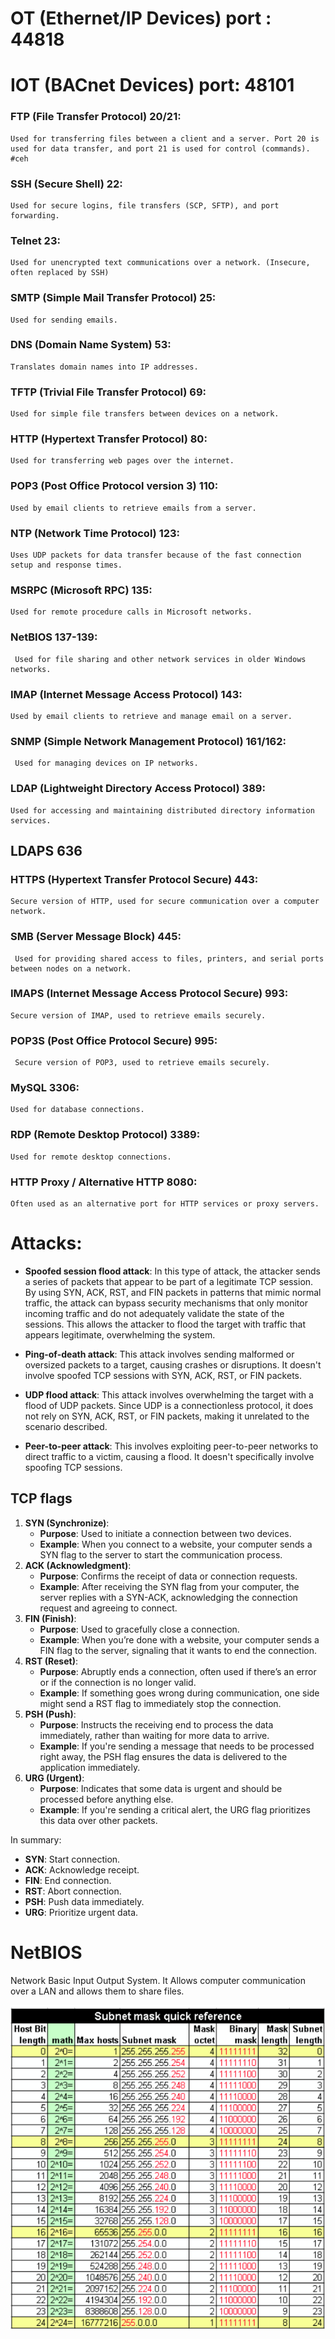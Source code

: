 # OT (Ethernet/IP Devices) port : 44818
# IOT (BACnet Devices) port: 48101


### **FTP (File Transfer Protocol) 20/21**: 
    Used for transferring files between a client and a server. Port 20 is used for data transfer, and port 21 is used for control (commands). #ceh

### **SSH (Secure Shell) 22**: 
    Used for secure logins, file transfers (SCP, SFTP), and port forwarding.

### **Telnet 23**: 
    Used for unencrypted text communications over a network. (Insecure, often replaced by SSH)

### **SMTP (Simple Mail Transfer Protocol) 25**: 
    Used for sending emails.

### **DNS (Domain Name System) 53**: 
    Translates domain names into IP addresses. 
    
### **TFTP (Trivial File Transfer Protocol) 69:**

	Used for simple file transfers between devices on a network.

### **HTTP (Hypertext Transfer Protocol) 80**: 
    Used for transferring web pages over the internet.

### **POP3 (Post Office Protocol version 3) 110**: 
    Used by email clients to retrieve emails from a server.

### **NTP (Network Time Protocol) 123**:
	Uses UDP packets for data transfer because of the fast connection setup and response times.
	
### **MSRPC (Microsoft RPC) 135**: 
    Used for remote procedure calls in Microsoft networks.

### **NetBIOS 137-139**: 
     Used for file sharing and other network services in older Windows networks.

### **IMAP (Internet Message Access Protocol) 143**: 
    Used by email clients to retrieve and manage email on a server.

### **SNMP (Simple Network Management Protocol) 161/162**: 
     Used for managing devices on IP networks.
     
### **LDAP (Lightweight Directory Access Protocol) 389**: 
    Used for accessing and maintaining distributed directory information services.

## **LDAPS 636**
    
### **HTTPS (Hypertext Transfer Protocol Secure) 443**: 
    Secure version of HTTP, used for secure communication over a computer network.
### **SMB (Server Message Block) 445**: 
     Used for providing shared access to files, printers, and serial ports between nodes on a network.

### **IMAPS (Internet Message Access Protocol Secure) 993**: 
    Secure version of IMAP, used to retrieve emails securely.

### **POP3S (Post Office Protocol Secure) 995**: 
     Secure version of POP3, used to retrieve emails securely.

### **MySQL 3306**: 
    Used for database connections.

### **RDP (Remote Desktop Protocol) 3389**: 
    Used for remote desktop connections.

### **HTTP Proxy / Alternative HTTP 8080**: 
    Often used as an alternative port for HTTP services or proxy servers.

# Attacks:
- **Spoofed session flood attack**: In this type of attack, the attacker sends a series of packets that appear to be part of a legitimate TCP session. By using SYN, ACK, RST, and FIN packets in patterns that mimic normal traffic, the attack can bypass security mechanisms that only monitor incoming traffic and do not adequately validate the state of the sessions. This allows the attacker to flood the target with traffic that appears legitimate, overwhelming the system.

- **Ping-of-death attack**: This attack involves sending malformed or oversized packets to a target, causing crashes or disruptions. It doesn't involve spoofed TCP sessions with SYN, ACK, RST, or FIN packets.

- **UDP flood attack**: This attack involves overwhelming the target with a flood of UDP packets. Since UDP is a connectionless protocol, it does not rely on SYN, ACK, RST, or FIN packets, making it unrelated to the scenario described.

- **Peer-to-peer attack**: This involves exploiting peer-to-peer networks to direct traffic to a victim, causing a flood. It doesn't specifically involve spoofing TCP sessions.


## TCP flags

1. **SYN (Synchronize)**:
    - **Purpose**: Used to initiate a connection between two devices.
    - **Example**: When you connect to a website, your computer sends a SYN flag to the server to start the communication process.
2. **ACK (Acknowledgment)**:
    - **Purpose**: Confirms the receipt of data or connection requests.
    - **Example**: After receiving the SYN flag from your computer, the server replies with a SYN-ACK, acknowledging the connection request and agreeing to connect.
3. **FIN (Finish)**:
    - **Purpose**: Used to gracefully close a connection.
    - **Example**: When you’re done with a website, your computer sends a FIN flag to the server, signaling that it wants to end the connection.
4. **RST (Reset)**:
    - **Purpose**: Abruptly ends a connection, often used if there’s an error or if the connection is no longer valid.
    - **Example**: If something goes wrong during communication, one side might send a RST flag to immediately stop the connection.
5. **PSH (Push)**:
    - **Purpose**: Instructs the receiving end to process the data immediately, rather than waiting for more data to arrive.
    - **Example**: If you're sending a message that needs to be processed right away, the PSH flag ensures the data is delivered to the application immediately.
6. **URG (Urgent)**:
    - **Purpose**: Indicates that some data is urgent and should be processed before anything else.
    - **Example**: If you're sending a critical alert, the URG flag prioritizes this data over other packets.

In summary:

- **SYN**: Start connection.
- **ACK**: Acknowledge receipt.
- **FIN**: End connection.
- **RST**: Abort connection.
- **PSH**: Push data immediately.
- **URG**: Prioritize urgent data.

# NetBIOS 
Network Basic Input Output System. It Allows computer communication over a LAN and allows them to share files.


![01](assets/submask.png)

